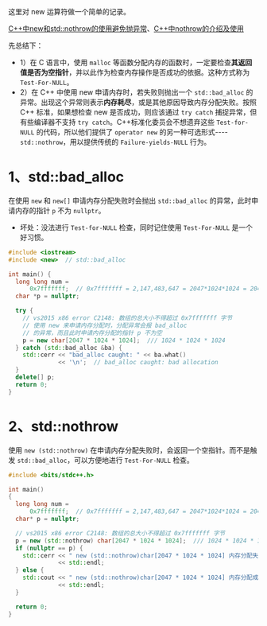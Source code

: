 这里对 new 运算符做一个简单的记录。

[C++中new和std::nothrow的使用避免抛异常](https://blog.csdn.net/a_Treasure/article/details/82106638)、[C++中nothrow的介绍及使用](https://blog.csdn.net/fengbingchun/article/details/63686673)

先总结下：

* 1）在 C 语言中，使用 `malloc` 等函数分配内存的函数时，一定要检查**其返回值是否为空指针**，并以此作为检查内存操作是否成功的依据。这种方式称为 `Test-For-NULL`。
* 2）在 C++ 中使用 new 申请内存时，若失败则抛出一个 `std::bad_alloc` 的异常。出现这个异常则表示**内存耗尽**，或是其他原因导致内存分配失败。按照 C++ 标准，如果想检查 new 是否成功，则应该通过 `try catch` 捕捉异常，但有些编译器不支持 `try catch`。C++标准化委员会不想遗弃这些 `Test-for-NULL` 的代码，所以他们提供了 `operator new` 的另一种可选形式---- `std::nothrow`，用以提供传统的 `Failure-yields-NULL` 行为。

# 1、std::bad_alloc

在使用 `new` 和 `new[]` 申请内存分配失败时会抛出 `std::bad_alloc` 的异常，此时申请内存的指针 `p` 不为 `nullptr`。

* 坏处：没法进行 `Test-for-NULL` 检查，同时记住使用 `Test-For-NULL` 是一个好习惯。

```cpp
#include <iostream>
#include <new>  // std::bad_alloc

int main() {
  long long num =
      0x7fffffff;  // 0x7fffffff = 2,147,483,647 = 2047*1024*1024 = 2047M
  char *p = nullptr;

  try {
    // vs2015 x86 error C2148: 数组的总大小不得超过 0x7fffffff 字节
    // 使用 new 来申请内存分配时，分配异常会报 bad_alloc
    // 的异常，而且此时申请内存分配的指针 p 不为空
    p = new char[2047 * 1024 * 1024];  /// 1024 * 1024 * 1024
  } catch (std::bad_alloc &ba) {
    std::cerr << "bad_alloc caught: " << ba.what()
              << '\n';  // bad_alloc caught: bad allocation
  }
  delete[] p;
  return 0;
}
```



# 2、std::nothrow

使用 `new (std::nothrow)` 在申请内存分配失败时，会返回一个空指针。而不是触发 `std::bad_alloc`，可以方便地进行 `Test-For-NULL` 检查。

```cpp
#include <bits/stdc++.h>

int main() 
{
  long long num =
      0x7fffffff;  // 0x7fffffff = 2,147,483,647 = 2047*1024*1024 = 2047M
  char* p = nullptr;

  // vs2015 x86 error C2148: 数组的总大小不得超过 0x7fffffff 字节
  p = new (std::nothrow) char[2047 * 1024 * 1024];  /// 1024 * 1024 * 1024
  if (nullptr == p) {
    std::cerr << " new (std::nothrow)char[2047 * 1024 * 1024] 内存分配失败"
              << std::endl;
  } else {
    std::cout << " new (std::nothrow)char[2047 * 1024 * 1024] 内存分配成功"
              << std::endl;
  }

  return 0;
}
```

